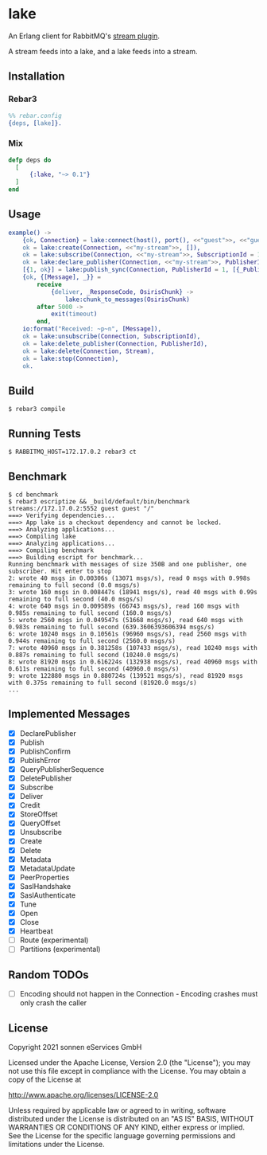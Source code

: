 # lake

An Erlang client for RabbitMQ's [stream plugin](https://www.rabbitmq.com/stream.html).

A stream feeds into a lake, and a lake feeds into a stream.

## Installation

### Rebar3

```erlang
%% rebar.config
{deps, [lake]}.
```

### Mix

```elixir
defp deps do
  [
      {:lake, "~> 0.1"}
  ]
end
```

## Usage

```erlang
example() ->
    {ok, Connection} = lake:connect(host(), port(), <<"guest">>, <<"guest">>, <<"/">>),
    ok = lake:create(Connection, <<"my-stream">>, []),
    ok = lake:subscribe(Connection, <<"my-stream">>, SubscriptionId = 1, first, 1000, []),
    ok = lake:declare_publisher(Connection, <<"my-stream">>, PublisherId = 1, <<"my-publisher">>),
    [{1, ok}] = lake:publish_sync(Connection, PublisherId = 1, [{_PublishingId = 1, <<"Hello, World!">>}]),
    {ok, {[Message], _}} =
        receive
            {deliver, _ResponseCode, OsirisChunk} ->
                lake:chunk_to_messages(OsirisChunk)
        after 5000 ->
            exit(timeout)
        end,
    io:format("Received: ~p~n", [Message]),
    ok = lake:unsubscribe(Connection, SubscriptionId),
    ok = lake:delete_publisher(Connection, PublisherId),
    ok = lake:delete(Connection, Stream),
    ok = lake:stop(Connection),
    ok.
```

## Build

```
$ rebar3 compile
```

## Running Tests

```
$ RABBITMQ_HOST=172.17.0.2 rebar3 ct
```

## Benchmark

```
$ cd benchmark
$ rebar3 escriptize && _build/default/bin/benchmark streams://172.17.0.2:5552 guest guest "/"
===> Verifying dependencies...
===> App lake is a checkout dependency and cannot be locked.
===> Analyzing applications...
===> Compiling lake
===> Analyzing applications...
===> Compiling benchmark
===> Building escript for benchmark...
Running benchmark with messages of size 350B and one publisher, one subscriber. Hit enter to stop
2: wrote 40 msgs in 0.00306s (13071 msgs/s), read 0 msgs with 0.998s remaining to full second (0.0 msgs/s)
3: wrote 160 msgs in 0.008447s (18941 msgs/s), read 40 msgs with 0.99s remaining to full second (40.0 msgs/s)
4: wrote 640 msgs in 0.009589s (66743 msgs/s), read 160 msgs with 0.985s remaining to full second (160.0 msgs/s)
5: wrote 2560 msgs in 0.049547s (51668 msgs/s), read 640 msgs with 0.983s remaining to full second (639.3606393606394 msgs/s)
6: wrote 10240 msgs in 0.10561s (96960 msgs/s), read 2560 msgs with 0.944s remaining to full second (2560.0 msgs/s)
7: wrote 40960 msgs in 0.381258s (107433 msgs/s), read 10240 msgs with 0.887s remaining to full second (10240.0 msgs/s)
8: wrote 81920 msgs in 0.616224s (132938 msgs/s), read 40960 msgs with 0.611s remaining to full second (40960.0 msgs/s)
9: wrote 122880 msgs in 0.880724s (139521 msgs/s), read 81920 msgs with 0.375s remaining to full second (81920.0 msgs/s)
...
```

## Implemented Messages

* [x] DeclarePublisher
* [x] Publish
* [x] PublishConfirm
* [x] PublishError
* [x] QueryPublisherSequence
* [x] DeletePublisher
* [x] Subscribe
* [x] Deliver
* [x] Credit
* [x] StoreOffset
* [x] QueryOffset
* [x] Unsubscribe
* [x] Create
* [x] Delete
* [x] Metadata
* [x] MetadataUpdate
* [x] PeerProperties
* [x] SaslHandshake
* [x] SaslAuthenticate
* [x] Tune
* [x] Open
* [x] Close
* [x] Heartbeat
* [ ] Route (experimental)
* [ ] Partitions (experimental)

## Random TODOs

* [ ] Encoding should not happen in the Connection - Encoding crashes must only crash the caller

## License

Copyright 2021 sonnen eServices GmbH

Licensed under the Apache License, Version 2.0 (the "License");
you may not use this file except in compliance with the License.
You may obtain a copy of the License at

http://www.apache.org/licenses/LICENSE-2.0

Unless required by applicable law or agreed to in writing, software
distributed under the License is distributed on an "AS IS" BASIS,
WITHOUT WARRANTIES OR CONDITIONS OF ANY KIND, either express or implied.
See the License for the specific language governing permissions and
limitations under the License.
